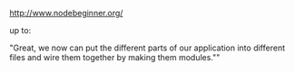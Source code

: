 http://www.nodebeginner.org/

up to:

"Great, we now can put the different parts of our application into different files and wire them together by making them modules.""
